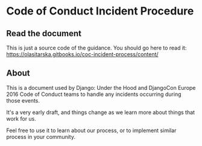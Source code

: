 # Code of Conduct Incident Procedure

## Read the document

This is just a source code of the guidance. You should go here to read it: https://olasitarska.gitbooks.io/coc-incident-process/content/

## About
This is a document used by Django: Under the Hood and DjangoCon Europe 2016 Code of Conduct teams to handle any incidents occurring during those events.

It's a very early draft, and things change as we learn more about things that work for us.

Feel free to use it to learn about our process, or to implement similar process in your community.
